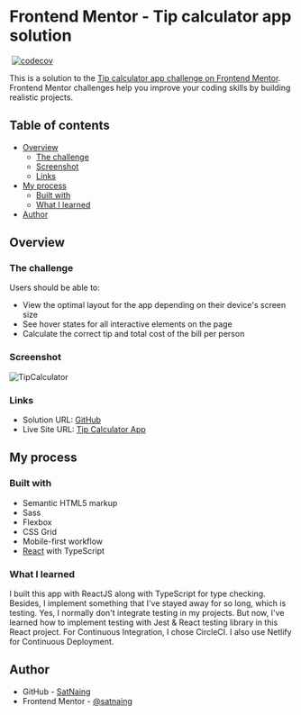 # Frontend Mentor - Tip calculator app solution

[![<SatNaing>](https://circleci.com/gh/satnaing/tip-calculator.svg?style=shield)](https://7-385802150-gh.circle-artifacts.com/0/coverage/lcov-report/src/index.html)
[![codecov](https://codecov.io/gh/satnaing/tip-calculator/branch/main/graph/badge.svg?token=TIKO3H44LL)](https://codecov.io/gh/satnaing/tip-calculator)

This is a solution to the [Tip calculator app challenge on Frontend Mentor](https://www.frontendmentor.io/challenges/tip-calculator-app-ugJNGbJUX). Frontend Mentor challenges help you improve your coding skills by building realistic projects.

## Table of contents

- [Overview](#overview)
  - [The challenge](#the-challenge)
  - [Screenshot](#screenshot)
  - [Links](#links)
- [My process](#my-process)
  - [Built with](#built-with)
  - [What I learned](#what-i-learned)
- [Author](#author)

## Overview

### The challenge

Users should be able to:

- View the optimal layout for the app depending on their device's screen size
- See hover states for all interactive elements on the page
- Calculate the correct tip and total cost of the bill per person

### Screenshot

![TipCalculator](https://user-images.githubusercontent.com/53733092/125749986-66358d49-1475-4fdf-9129-9b5c7fc17df0.png)

### Links

- Solution URL: [GitHub](https://github.com/satnaing/tip-calculator)
- Live Site URL: [Tip Calculator App](https://splitter-sn.netlify.app)

## My process

### Built with

- Semantic HTML5 markup
- Sass
- Flexbox
- CSS Grid
- Mobile-first workflow
- [React](https://reactjs.org/) with TypeScript

### What I learned

I built this app with ReactJS along with TypeScript for type checking. Besides, I implement something that I've stayed away for so long, which is testing. Yes, I normally don't integrate testing in my projects. But now, I've learned how to implement testing with Jest & React testing library in this React project. For Continuous Integration, I chose CircleCI. I also use Netlify for Continuous Deployment.

## Author

- GitHub - [SatNaing](https://github.com/satnaing)
- Frontend Mentor - [@satnaing](https://www.frontendmentor.io/profile/satnaing)
